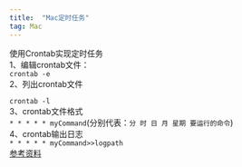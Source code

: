```yaml
---
title:  "Mac定时任务"
tag: Mac
---
```

使用Crontab实现定时任务    
1、编辑crontab文件：   
    `crontab -e`     
2、列出crontab文件    
<!-- more --> 
   `crontab -l`     
3、crontab文件格式       
`* * * * * myCommand`(分别代表：`分 时 日 月 星期 要运行的命令`)       
4、crontab输出日志     
`* * * * * myCommand>>logpath`       
[参考资料](http://linuxtools-rst.readthedocs.io/zh_CN/latest/tool/crontab.html)